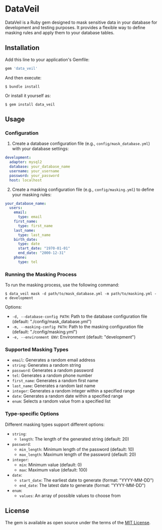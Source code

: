 # DataVeil

DataVeil is a Ruby gem designed to mask sensitive data in your database for development and testing purposes. It provides a flexible way to define masking rules and apply them to your database tables.

## Installation

Add this line to your application's Gemfile:

```ruby
gem 'data_veil'
```

And then execute:

```
$ bundle install
```

Or install it yourself as:

```
$ gem install data_veil
```

## Usage

### Configuration

1. Create a database configuration file (e.g., `config/mask_database.yml`) with your database settings:

```yaml
development:
  adapter: mysql2
  database: your_database_name
  username: your_username
  password: your_password
  host: localhost
```

2. Create a masking configuration file (e.g., `config/masking.yml`) to define your masking rules:

```yaml
your_database_name:
  users:
    email:
      type: email
    first_name:
      type: first_name
    last_name:
      type: last_name
    birth_date:
      type: date
      start_date: "1970-01-01"
      end_date: "2000-12-31"
    phone:
      type: tel
```

### Running the Masking Process

To run the masking process, use the following command:

```
$ data_veil mask -d path/to/mask_database.yml -m path/to/masking.yml -e development
```

Options:
- `-d, --database-config PATH`: Path to the database configuration file (default: "./config/mask_database.yml")
- `-m, --masking-config PATH`: Path to the masking configuration file (default: "./config/masking.yml")
- `-e, --environment ENV`: Environment (default: "development")

### Supported Masking Types

- `email`: Generates a random email address
- `string`: Generates a random string
- `password`: Generates a random password
- `tel`: Generates a random phone number
- `first_name`: Generates a random first name
- `last_name`: Generates a random last name
- `integer`: Generates a random integer within a specified range
- `date`: Generates a random date within a specified range
- `enum`: Selects a random value from a specified list

### Type-specific Options

Different masking types support different options:

- `string`:
  - `length`: The length of the generated string (default: 20)
- `password`:
  - `min_length`: Minimum length of the password (default: 10)
  - `max_length`: Maximum length of the password (default: 20)
- `integer`:
  - `min`: Minimum value (default: 0)
  - `max`: Maximum value (default: 100)
- `date`:
  - `start_date`: The earliest date to generate (format: "YYYY-MM-DD")
  - `end_date`: The latest date to generate (format: "YYYY-MM-DD")
- `enum`:
  - `values`: An array of possible values to choose from

## License

The gem is available as open source under the terms of the [MIT License](https://opensource.org/licenses/MIT).
